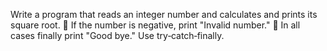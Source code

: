 Write a program that reads an integer number and calculates and prints its square root.
 If the number is negative, print "Invalid number."
 In all cases finally print "Good bye."
Use try‐catch‐finally.
